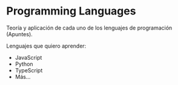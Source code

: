 # Programming Languages

Teoría y aplicación de cada uno de los lenguajes de programación (Apuntes).

Lenguajes que quiero aprender:

- JavaScript
- Python
- TypeScript
- Más...
